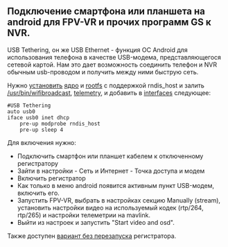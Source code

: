 ## Подключение смартфона или планшета на android для FPV-VR и прочих программ GS к NVR.

USB Tethering, он же USB Ethernet - функция ОС Android для использования телефона в качестве USB-модема, представляющегося сетевой картой. Нам это дает возможность соединить
телефон и NVR обычным usb-проводом и получить между ними быструю сеть.

Нужно [установить](notes_start_hi3536ev100.md#L47) [ядро](hi3536dv100/uImage.hi3536dv100) и [rootfs](hi3536dv100/rootfs.squashfs.hi3536dv100) с поддержкой rndis_host и залить [/usr/bin/wifibroadcast](hi3536dv100/usr/bin/wifibroadcast), [telemetry](hi3536dv100/usr/bin/telemetry), и добавить в [interfaces](hi3536dv100/etc/network/interfaces) следующее:
```
#USB Tethering
auto usb0
iface usb0 inet dhcp
    pre-up modprobe rndis_host
    pre-up sleep 4
```

Для включения нужно:
* Подключить смартфон или планшет кабелем к отключенному регистратору
* Зайти в настройки - Сеть и Интернет - Точка доступа и модем
* Включить регистратор
* Как только в меню android появится активным пункт USB-модем, включить его.
* Запустить FPV-VR, выбрать в настройках секцию Manually (stream), установить настройки видео на используемый кодек (rtp/264, rtp/265) и настройки телеметрии на mavlink.
* Выйти из настроек и запустить "Start video and osd".

Также доступен [вариант без перезапуска](nvr_gpio.md) регистратора. 

